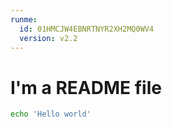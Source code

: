 ```yaml
---
runme:
  id: 01HMCJW4EBNRTNYR2XH2MQ0WV4
  version: v2.2
---
```


# I'm a README file

```sh {"id":"01HMC00FJ4JZSAHDMBSCBEWZRX"}
echo 'Hello world'
```
